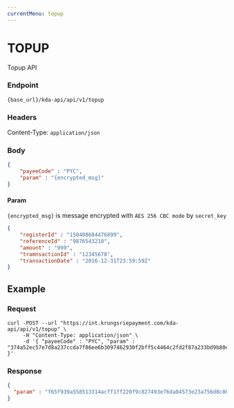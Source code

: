 ```yaml
---
currentMenu: topup
---
```

# TOPUP

Topup API

### Endpoint

`{base_url}/kda-api/api/v1/topup`

### Headers

Content-Type: `application/json`

### Body

```json
{
	"payeeCode" : "PYC",
	"param" : "{encrypted_msg}"
}
```

#### Param

`{encrypted_msg}` is message encrypted with `AES 256 CBC mode` by `secret_key`

```json
{
	"registerId" : "150408684476899",
	"referenceId" : "9876543210",
	"amount" : "999",
	"tramnsactionId" : "12345678",
	"transactionDate" : "2016-12-31T23:59:59Z"
}
```

## Example
### Request
```
curl -POST --url "https://int.krungsriepayment.com/kda-api/api/v1/topup" \
     -H "Content-Type: application/json" \
     -d '{ "payeeCode" : "PYC", "param" : "374a52ec57e7d8a237ccda7f86ee6b3097462930f2bff5c4464c2fd2f87a233bd9b80e4f7cf7c77ecdbd5734808d6cc40469074bd6b4b0625f1b3877d8f1a63c5eb9aa7c99ccca41dd634bca4319f75243448272f650daa5bf4f4e0a0be23fdd7b2032b15ae25444ce0b8eb68e93783e7db2444f9db4c2813fc18f461121ee00a542b1e082165159608f46d15b8cec995e08b2a4d8e50c0f3bf4800ec820ed45512b3e6d88a37d0e115b85c4ac13e04e2df05ff5336936693e930c4284248a021b0d1bacae18802f6d7d1d08f314aa6f42327ffa3e2a58acb9e5d1929bf4a22c" }'
```

### Response

```json
{
  "param" : "f65f939a558513314acff1ff220f9c827493e76da04573e23a756d8c86142c2657ebde62bde9a56252e398e9fe149edd8c8cee645844d1cf5c326492de2d5965"
}
```